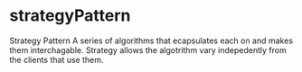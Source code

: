 # strategyPattern
Strategy Pattern
A series of algorithms that ecapsulates each on and makes them interchagable. Strategy allows the algotrithm vary indepedently from the clients that use them. 

